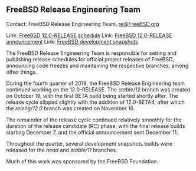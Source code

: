 ## FreeBSD Release Engineering Team ##

Contact: FreeBSD Release Engineering Team, <re@FreeBSD.org>

Link:	[FreeBSD 12.0-RELEASE schedule](https://www.freebsd.org/releases/12.0R/schedule.html)
Link:	[FreeBSD 12.0-RELEASE announcement](https://www.freebsd.org/releases/12.0R/announce.html)
Link:	[FreeBSD development snapshots](https://download.freebsd.org/ftp/snapshots/ISO-IMAGES/)

The FreeBSD Release Engineering Team is responsible for setting
and publishing release schedules for official project releases
of FreeBSD, announcing code freezes and maintaining the
respective branches, among other things.

During the fourth quarter of 2018, the FreeBSD Release Engineering team
continued working on the 12.0-RELEASE.  The *stable/12* branch was created
on October 19, with the first BETA build being started shortly after.  The
release cycle slipped slightly with the addition of 12.0-BETA4, after which
the *releng/12.0* branch was created on November 16.

The remainder of the release cycle continued relatively smoothly for the
duration of the release candidate (RC) phase, with the final release builds
starting December 7, and the official announcement sent December 11.

Throughout the quarter, several development snapshots builds were released
for the *head* and *stable/11* branches.

Much of this work was sponsored by the FreeBSD Foundation.
